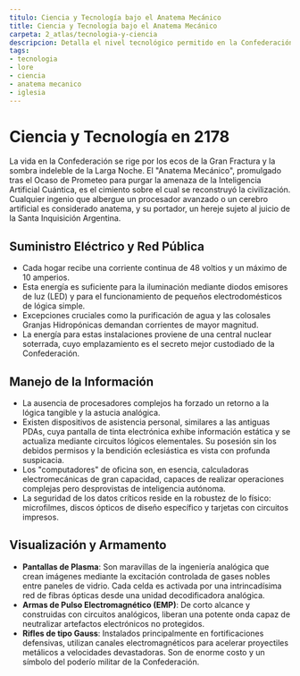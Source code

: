 ```yaml
---
titulo: Ciencia y Tecnología bajo el Anatema Mecánico
title: Ciencia y Tecnología bajo el Anatema Mecánico
carpeta: 2_atlas/tecnologia-y-ciencia
descripcion: Detalla el nivel tecnológico permitido en la Confederación Argentina, las restricciones impuestas por el 'Anatema Mecánico' y las soluciones analógicas desarrolladas.
tags:
- tecnologia
- lore
- ciencia
- anatema mecanico
- iglesia
---
```


# Ciencia y Tecnología en 2178

La vida en la Confederación se rige por los ecos de la Gran Fractura y la sombra indeleble de la Larga Noche. El "Anatema Mecánico", promulgado tras el Ocaso de Prometeo para purgar la amenaza de la Inteligencia Artificial Cuántica, es el cimiento sobre el cual se reconstruyó la civilización. Cualquier ingenio que albergue un procesador avanzado o un cerebro artificial es considerado anatema, y su portador, un hereje sujeto al juicio de la Santa Inquisición Argentina.

## Suministro Eléctrico y Red Pública

- Cada hogar recibe una corriente continua de 48 voltios y un máximo de 10 amperios.
- Esta energía es suficiente para la iluminación mediante diodos emisores de luz (LED) y para el funcionamiento de pequeños electrodomésticos de lógica simple.
- Excepciones cruciales como la purificación de agua y las colosales Granjas Hidropónicas demandan corrientes de mayor magnitud.
- La energía para estas instalaciones proviene de una central nuclear soterrada, cuyo emplazamiento es el secreto mejor custodiado de la Confederación.

## Manejo de la Información

- La ausencia de procesadores complejos ha forzado un retorno a la lógica tangible y la astucia analógica.
- Existen dispositivos de asistencia personal, similares a las antiguas PDAs, cuya pantalla de tinta electrónica exhibe información estática y se actualiza mediante circuitos lógicos elementales. Su posesión sin los debidos permisos y la bendición eclesiástica es vista con profunda suspicacia.
- Los "computadores" de oficina son, en esencia, calculadoras electromecánicas de gran capacidad, capaces de realizar operaciones complejas pero desprovistas de inteligencia autónoma.
- La seguridad de los datos críticos reside en la robustez de lo físico: microfilmes, discos ópticos de diseño específico y tarjetas con circuitos impresos.

## Visualización y Armamento

- **Pantallas de Plasma**: Son maravillas de la ingeniería analógica que crean imágenes mediante la excitación controlada de gases nobles entre paneles de vidrio. Cada celda es activada por una intrincadísima red de fibras ópticas desde una unidad decodificadora analógica.
- **Armas de Pulso Electromagnético (EMP)**: De corto alcance y construidas con circuitos analógicos, liberan una potente onda capaz de neutralizar artefactos electrónicos no protegidos.
- **Rifles de tipo Gauss**: Instalados principalmente en fortificaciones defensivas, utilizan canales electromagnéticos para acelerar proyectiles metálicos a velocidades devastadoras. Son de enorme costo y un símbolo del poderío militar de la Confederación.
